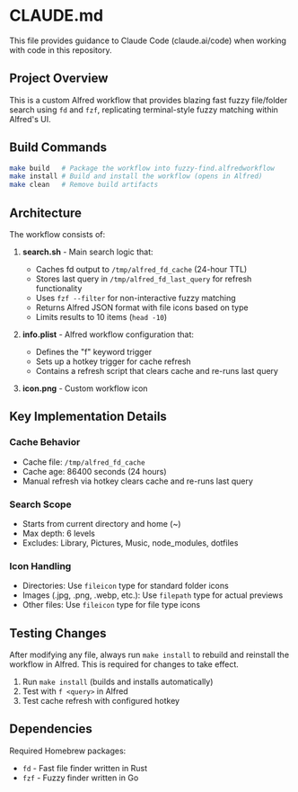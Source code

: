 # CLAUDE.md

This file provides guidance to Claude Code (claude.ai/code) when working with code in this repository.

## Project Overview

This is a custom Alfred workflow that provides blazing fast fuzzy file/folder search using `fd` and `fzf`, replicating terminal-style fuzzy matching within Alfred's UI.

## Build Commands

```bash
make build   # Package the workflow into fuzzy-find.alfredworkflow
make install # Build and install the workflow (opens in Alfred)
make clean   # Remove build artifacts
```

## Architecture

The workflow consists of:

1. **search.sh** - Main search logic that:
   - Caches fd output to `/tmp/alfred_fd_cache` (24-hour TTL)
   - Stores last query in `/tmp/alfred_fd_last_query` for refresh functionality
   - Uses `fzf --filter` for non-interactive fuzzy matching
   - Returns Alfred JSON format with file icons based on type
   - Limits results to 10 items (`head -10`)

2. **info.plist** - Alfred workflow configuration that:
   - Defines the "f" keyword trigger
   - Sets up a hotkey trigger for cache refresh
   - Contains a refresh script that clears cache and re-runs last query

3. **icon.png** - Custom workflow icon

## Key Implementation Details

### Cache Behavior
- Cache file: `/tmp/alfred_fd_cache` 
- Cache age: 86400 seconds (24 hours)
- Manual refresh via hotkey clears cache and re-runs last query

### Search Scope
- Starts from current directory and home (~)
- Max depth: 6 levels
- Excludes: Library, Pictures, Music, node_modules, dotfiles

### Icon Handling
- Directories: Use `fileicon` type for standard folder icons
- Images (.jpg, .png, .webp, etc.): Use `filepath` type for actual previews
- Other files: Use `fileicon` type for file type icons

## Testing Changes

After modifying any file, always run `make install` to rebuild and reinstall the workflow in Alfred. This is required for changes to take effect.

1. Run `make install` (builds and installs automatically)
2. Test with `f <query>` in Alfred
3. Test cache refresh with configured hotkey

## Dependencies

Required Homebrew packages:
- `fd` - Fast file finder written in Rust
- `fzf` - Fuzzy finder written in Go